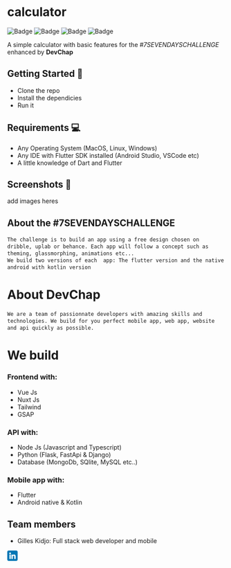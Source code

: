 # calculator
![Badge](https://img.shields.io/badge/build-passing-success) ![Badge](https://img.shields.io/badge/license-MIT-green) ![Badge](https://img.shields.io/badge/dart-v2.16.1-blue) ![Badge](https://img.shields.io/badge/flutter-v2.10.3-blue)

A simple calculator with basic features for the *#7SEVENDAYSCHALLENGE* enhanced by **DevChap**

## Getting Started :rocket:

- Clone the repo
- Install the dependicies
- Run it

## Requirements :computer:

- Any Operating System (MacOS, Linux, Windows)
- Any IDE with Flutter SDK installed (Android Studio, VSCode etc)
- A little knowledge of Dart and Flutter

## Screenshots 📸

add images heres

## About the #7SEVENDAYSCHALLENGE

    The challenge is to build an app using a free design chosen on dribble, uplab or behance. Each app will follow a concept such as theming, glassmorphing, animations etc...
    We build two versions of each  app: The flutter version and the native android with kotlin version
  
# About DevChap

    We are a team of passionnate developers with amazing skills and technologies. We build for you perfect mobile app, web app, website and api quickly as possible.

  
# We build
	
### Frontend with:

- Vue Js
- Nuxt Js
- Tailwind
- GSAP

### API with:
- Node Js (Javascript and Typescript)
- Python (Flask, FastApi & Django)
- Database (MongoDb, SQlite, MySQL etc..)

### Mobile app with:
- Flutter
- Android native & Kotlin


## Team members
- Gilles Kidjo: Full stack web developer and mobile
<a href="https://www.linkedin.com/in/yushi95/">
  <img src="/assets/icons/linkedin.png" alt="icon | LinkedIn" width="24px"/>
</a>
